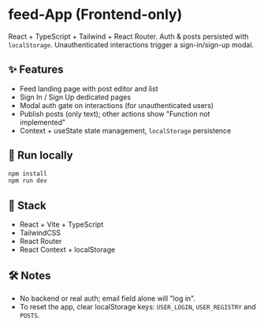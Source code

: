 # feed-App (Frontend-only)

React + TypeScript + Tailwind + React Router. Auth & posts persisted with `localStorage`.
Unauthenticated interactions trigger a sign-in/sign-up modal.

## ✨ Features

- Feed landing page with post editor and list
- Sign In / Sign Up dedicated pages
- Modal auth gate on interactions (for unauthenticated users)
- Publish posts (only text); other actions show "Function not implemented"
- Context + useState state management, `localStorage` persistence

## 🚀 Run locally

```bash
npm install
npm run dev
```

## 🧱 Stack

- React + Vite + TypeScript
- TailwindCSS
- React Router
- React Context + localStorage

## 🛠 Notes

- No backend or real auth; email field alone will "log in".
- To reset the app, clear localStorage keys: `USER_LOGIN`, `USER_REGISTRY` and `POSTS`.
